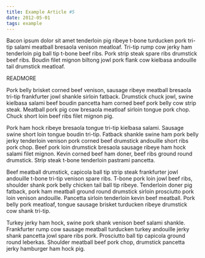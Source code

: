 ```yaml
---
title: Example Article #5
date: 2012-05-01
tags: example
---
```


Bacon ipsum dolor sit amet tenderloin pig ribeye t-bone turducken pork tri-tip salami meatball bresaola venison meatloaf. Tri-tip rump cow jerky ham tenderloin pig ball tip t-bone beef ribs. Pork strip steak spare ribs drumstick beef ribs. Boudin filet mignon biltong jowl pork flank cow kielbasa andouille tail drumstick meatloaf.

READMORE

Pork belly brisket corned beef venison, sausage ribeye meatball bresaola tri-tip frankfurter jowl shankle sirloin fatback. Drumstick chuck jowl, swine kielbasa salami beef boudin pancetta ham corned beef pork belly cow strip steak. Meatball pork pig cow bresaola meatloaf sirloin tongue pork chop. Chuck short loin beef ribs filet mignon pig.

Pork ham hock ribeye bresaola tongue tri-tip kielbasa salami. Sausage swine short loin tongue boudin tri-tip. Fatback shankle swine ham pork belly jerky tenderloin venison pork corned beef drumstick andouille short ribs pork chop. Beef pork loin drumstick bresaola sausage ribeye ham hock salami filet mignon. Kevin corned beef ham doner, beef ribs ground round drumstick. Strip steak t-bone tenderloin pastrami pancetta.

Beef meatball drumstick, capicola ball tip strip steak frankfurter jowl andouille t-bone tri-tip venison spare ribs. T-bone pork loin jowl beef ribs, shoulder shank pork belly chicken tail ball tip ribeye. Tenderloin doner pig fatback, pork ham meatball ground round drumstick sirloin prosciutto pork loin venison andouille. Pancetta sirloin tenderloin kevin beef meatball. Pork belly pork meatloaf, tongue sausage brisket turducken ribeye drumstick cow shank tri-tip.

Turkey jerky ham hock, swine pork shank venison beef salami shankle. Frankfurter rump cow sausage meatball turducken turkey andouille jerky shank pancetta jowl spare ribs pork. Prosciutto ball tip capicola ground round leberkas. Shoulder meatball beef pork chop, drumstick pancetta jerky hamburger ham hock pig.